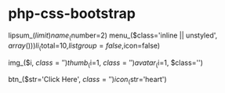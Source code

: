 php-css-bootstrap
=================
lipsum_($limit)
name_($number=2)
menu_($class='inline || unstyled', $array() ))
li_($total=10,$listgroup=false,$icon=false)


img_($i, $class='')
thumb_($i=1, $class='')
avatar_($i=1, $class='')


btn_($str='Click Here', $class='')
icon_($str='heart')
